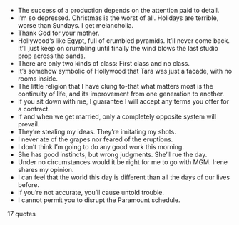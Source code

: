  - The success of a production depends on the attention paid to detail.
 - I’m so depressed. Christmas is the worst of all. Holidays are terrible, worse than Sundays. I get melancholia.
 - Thank God for your mother.
 - Hollywood’s like Egypt, full of crumbled pyramids. It’ll never come back. It’ll just keep on crumbling until finally the wind blows the last studio prop across the sands.
 - There are only two kinds of class: First class and no class.
 - It’s somehow symbolic of Hollywood that Tara was just a facade, with no rooms inside.
 - The little religion that I have clung to-that what matters most is the continuity of life, and its improvement from one generation to another.
 - If you sit down with me, I guarantee I will accept any terms you offer for a contract.
 - If and when we get married, only a completely opposite system will prevail.
 - They’re stealing my ideas. They’re imitating my shots.
 - I never ate of the grapes nor feared of the eruptions.
 - I don’t think I’m going to do any good work this morning.
 - She has good instincts, but wrong judgments. She’ll rue the day.
 - Under no circumstances would it be right for me to go with MGM. Irene shares my opinion.
 - I can feel that the world this day is different than all the days of our lives before.
 - If you’re not accurate, you’ll cause untold trouble.
 - I cannot permit you to disrupt the Paramount schedule.

17 quotes